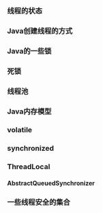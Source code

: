 ### 线程的状态

### Java创建线程的方式

### Java的一些锁

### 死锁

### 线程池

### Java内存模型

### volatile

### synchronized

### ThreadLocal

#### AbstractQueuedSynchronizer

### 一些线程安全的集合